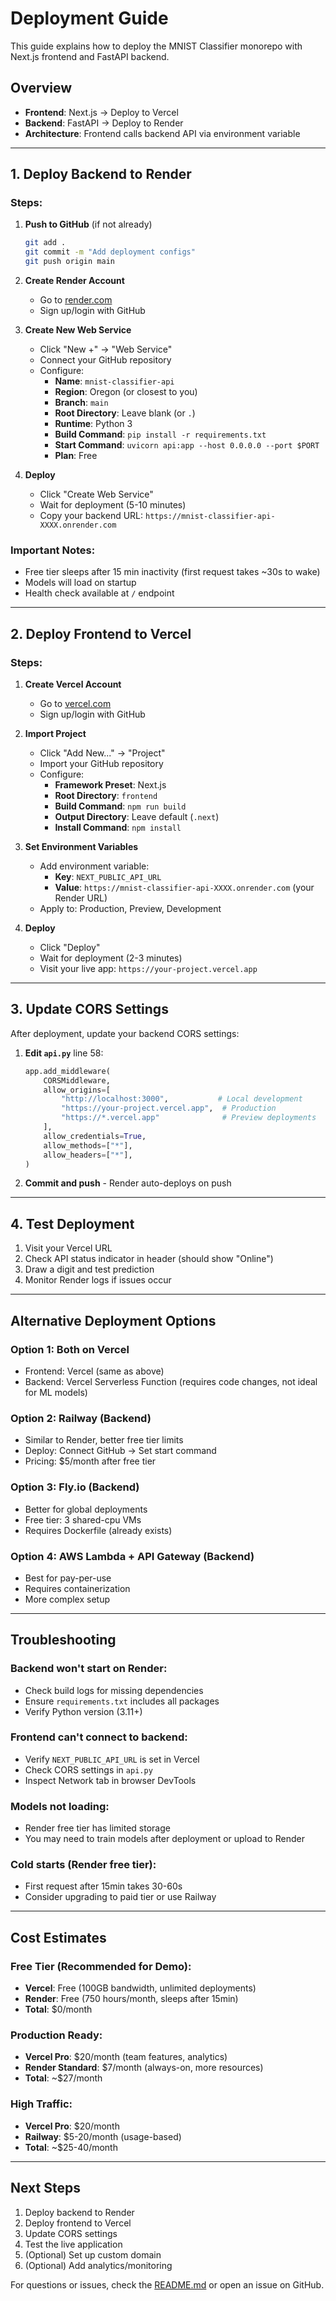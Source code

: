 # Deployment Guide

This guide explains how to deploy the MNIST Classifier monorepo with Next.js frontend and FastAPI backend.

## Overview

- **Frontend**: Next.js → Deploy to Vercel
- **Backend**: FastAPI → Deploy to Render
- **Architecture**: Frontend calls backend API via environment variable

---

## 1. Deploy Backend to Render

### Steps:

1. **Push to GitHub** (if not already)
   ```bash
   git add .
   git commit -m "Add deployment configs"
   git push origin main
   ```

2. **Create Render Account**
   - Go to [render.com](https://render.com)
   - Sign up/login with GitHub

3. **Create New Web Service**
   - Click "New +" → "Web Service"
   - Connect your GitHub repository
   - Configure:
     - **Name**: `mnist-classifier-api`
     - **Region**: Oregon (or closest to you)
     - **Branch**: `main`
     - **Root Directory**: Leave blank (or `.`)
     - **Runtime**: Python 3
     - **Build Command**: `pip install -r requirements.txt`
     - **Start Command**: `uvicorn api:app --host 0.0.0.0 --port $PORT`
     - **Plan**: Free

4. **Deploy**
   - Click "Create Web Service"
   - Wait for deployment (5-10 minutes)
   - Copy your backend URL: `https://mnist-classifier-api-XXXX.onrender.com`

### Important Notes:
- Free tier sleeps after 15 min inactivity (first request takes ~30s to wake)
- Models will load on startup
- Health check available at `/` endpoint

---

## 2. Deploy Frontend to Vercel

### Steps:

1. **Create Vercel Account**
   - Go to [vercel.com](https://vercel.com)
   - Sign up/login with GitHub

2. **Import Project**
   - Click "Add New..." → "Project"
   - Import your GitHub repository
   - Configure:
     - **Framework Preset**: Next.js
     - **Root Directory**: `frontend`
     - **Build Command**: `npm run build`
     - **Output Directory**: Leave default (`.next`)
     - **Install Command**: `npm install`

3. **Set Environment Variables**
   - Add environment variable:
     - **Key**: `NEXT_PUBLIC_API_URL`
     - **Value**: `https://mnist-classifier-api-XXXX.onrender.com` (your Render URL)
   - Apply to: Production, Preview, Development

4. **Deploy**
   - Click "Deploy"
   - Wait for deployment (2-3 minutes)
   - Visit your live app: `https://your-project.vercel.app`

---

## 3. Update CORS Settings

After deployment, update your backend CORS settings:

1. **Edit `api.py`** line 58:
   ```python
   app.add_middleware(
       CORSMiddleware,
       allow_origins=[
           "http://localhost:3000",           # Local development
           "https://your-project.vercel.app",  # Production
           "https://*.vercel.app"              # Preview deployments
       ],
       allow_credentials=True,
       allow_methods=["*"],
       allow_headers=["*"],
   )
   ```

2. **Commit and push** - Render auto-deploys on push

---

## 4. Test Deployment

1. Visit your Vercel URL
2. Check API status indicator in header (should show "Online")
3. Draw a digit and test prediction
4. Monitor Render logs if issues occur

---

## Alternative Deployment Options

### Option 1: Both on Vercel
- Frontend: Vercel (same as above)
- Backend: Vercel Serverless Function (requires code changes, not ideal for ML models)

### Option 2: Railway (Backend)
- Similar to Render, better free tier limits
- Deploy: Connect GitHub → Set start command
- Pricing: $5/month after free tier

### Option 3: Fly.io (Backend)
- Better for global deployments
- Free tier: 3 shared-cpu VMs
- Requires Dockerfile (already exists)

### Option 4: AWS Lambda + API Gateway (Backend)
- Best for pay-per-use
- Requires containerization
- More complex setup

---

## Troubleshooting

### Backend won't start on Render:
- Check build logs for missing dependencies
- Ensure `requirements.txt` includes all packages
- Verify Python version (3.11+)

### Frontend can't connect to backend:
- Verify `NEXT_PUBLIC_API_URL` is set in Vercel
- Check CORS settings in `api.py`
- Inspect Network tab in browser DevTools

### Models not loading:
- Render free tier has limited storage
- You may need to train models after deployment or upload to Render

### Cold starts (Render free tier):
- First request after 15min takes 30-60s
- Consider upgrading to paid tier or use Railway

---

## Cost Estimates

### Free Tier (Recommended for Demo):
- **Vercel**: Free (100GB bandwidth, unlimited deployments)
- **Render**: Free (750 hours/month, sleeps after 15min)
- **Total**: $0/month

### Production Ready:
- **Vercel Pro**: $20/month (team features, analytics)
- **Render Standard**: $7/month (always-on, more resources)
- **Total**: ~$27/month

### High Traffic:
- **Vercel Pro**: $20/month
- **Railway**: $5-20/month (usage-based)
- **Total**: ~$25-40/month

---

## Next Steps

1. Deploy backend to Render
2. Deploy frontend to Vercel
3. Update CORS settings
4. Test the live application
5. (Optional) Set up custom domain
6. (Optional) Add analytics/monitoring

For questions or issues, check the [README.md](README.md) or open an issue on GitHub.
